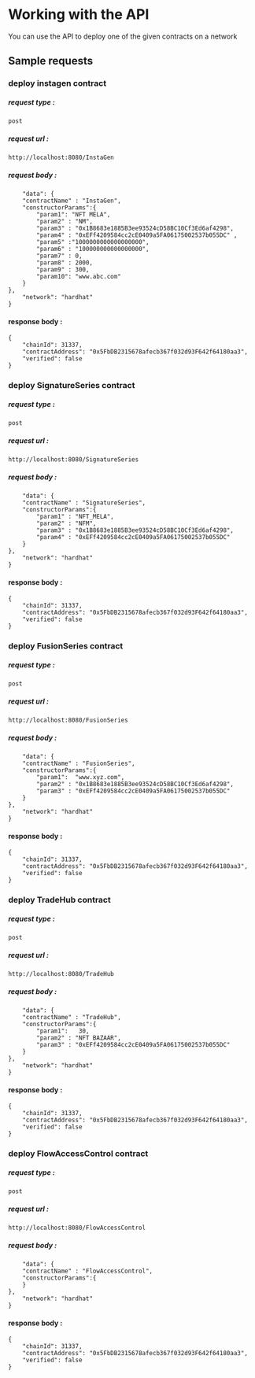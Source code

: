 # Working with the API

You can use the API to deploy one of the given contracts on a network

## Sample requests

### deploy instagen contract

##### request type :

```
post
```

##### request url :

```
http://localhost:8080/InstaGen
```

##### request body :

```{
	"data": {
    "contractName" : "InstaGen",
    "constructorParams":{
        "param1": "NFT MELA",
        "param2" : "NM",
        "param3" : "0x1B8683e1885B3ee93524cD58BC10Cf3Ed6af4298",
        "param4" : "0xEFf4209584cc2cE0409a5FA06175002537b055DC" ,
        "param5" :"1000000000000000000",
        "param6" : "100000000000000000",
        "param7" : 0,
        "param8" : 2000,
        "param9" : 300,
        "param10": "www.abc.com"
    }
},
	"network": "hardhat"
}
```

#### response body :

```
{
    "chainId": 31337,
    "contractAddress": "0x5FbDB2315678afecb367f032d93F642f64180aa3",
    "verified": false
}
```

### deploy SignatureSeries contract

##### request type :

```
post
```

##### request url :

```
http://localhost:8080/SignatureSeries
```

##### request body :

```{
	"data": {
    "contractName" : "SignatureSeries",
    "constructorParams":{
        "param1" : "NFT_MELA",
        "param2" : "NFM",
        "param3" : "0x1B8683e1885B3ee93524cD58BC10Cf3Ed6af4298",
        "param4" : "0xEFf4209584cc2cE0409a5FA06175002537b055DC"
    }
},
	"network": "hardhat"
}
```

#### response body :

```
{
    "chainId": 31337,
    "contractAddress": "0x5FbDB2315678afecb367f032d93F642f64180aa3",
    "verified": false
}
```

### deploy FusionSeries contract

##### request type :

```
post
```

##### request url :

```
http://localhost:8080/FusionSeries
```

##### request body :

```{
	"data": {
    "contractName" : "FusionSeries",
    "constructorParams":{
        "param1":  "www.xyz.com",
        "param2" : "0x1B8683e1885B3ee93524cD58BC10Cf3Ed6af4298",
        "param3" : "0xEFf4209584cc2cE0409a5FA06175002537b055DC"
    }
},
	"network": "hardhat"
}
```

#### response body :

```
{
    "chainId": 31337,
    "contractAddress": "0x5FbDB2315678afecb367f032d93F642f64180aa3",
    "verified": false
}
```

### deploy TradeHub contract

##### request type :

```
post
```

##### request url :

```
http://localhost:8080/TradeHub
```

##### request body :

```{
	"data": {
    "contractName" : "TradeHub",
    "constructorParams":{
        "param1":   30,
        "param2" : "NFT BAZAAR",
        "param3" : "0xEFf4209584cc2cE0409a5FA06175002537b055DC"
    }
},
	"network": "hardhat"
}
```

#### response body :

```
{
    "chainId": 31337,
    "contractAddress": "0x5FbDB2315678afecb367f032d93F642f64180aa3",
    "verified": false
}
```

### deploy FlowAccessControl contract

##### request type :

```
post
```

##### request url :

```
http://localhost:8080/FlowAccessControl
```

##### request body :

```{
	"data": {
    "contractName" : "FlowAccessControl",
    "constructorParams":{
    }
},
	"network": "hardhat"
}
```

#### response body :

```
{
    "chainId": 31337,
    "contractAddress": "0x5FbDB2315678afecb367f032d93F642f64180aa3",
    "verified": false
}
```
